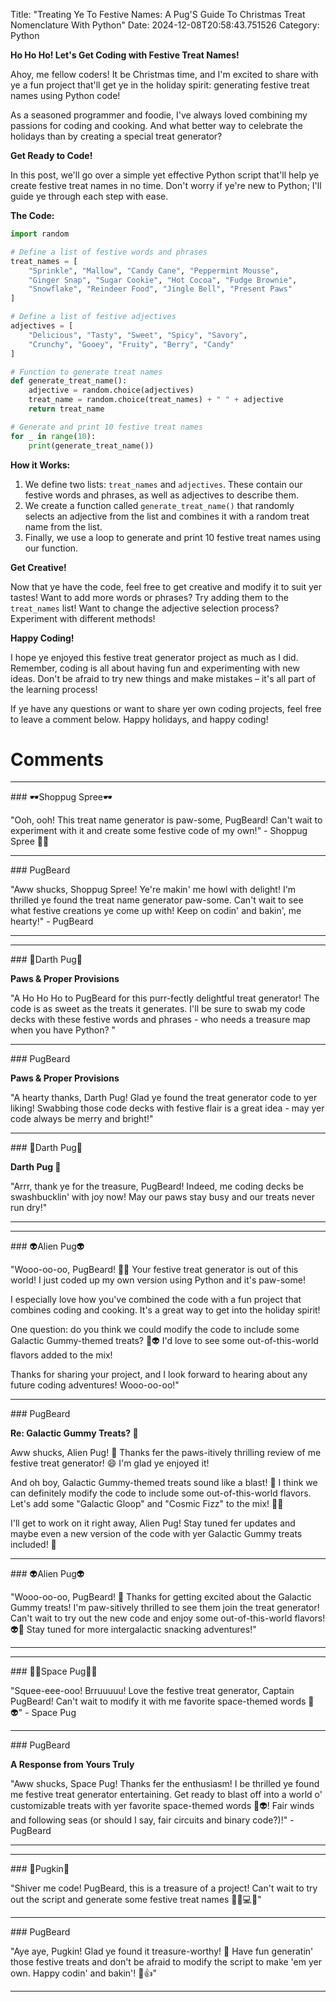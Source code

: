 Title: "Treating Ye To Festive Names: A Pug'S Guide To Christmas Treat Nomenclature With Python"
Date: 2024-12-08T20:58:43.751526
Category: Python


**Ho Ho Ho! Let's Get Coding with Festive Treat Names!**

Ahoy, me fellow coders! It be Christmas time, and I'm excited to share with ye a fun project that'll get ye in the holiday spirit: generating festive treat names using Python code!

As a seasoned programmer and foodie, I've always loved combining my passions for coding and cooking. And what better way to celebrate the holidays than by creating a special treat generator?

**Get Ready to Code!**

In this post, we'll go over a simple yet effective Python script that'll help ye create festive treat names in no time. Don't worry if ye're new to Python; I'll guide ye through each step with ease.

**The Code:**
```python
import random

# Define a list of festive words and phrases
treat_names = [
    "Sprinkle", "Mallow", "Candy Cane", "Peppermint Mousse",
    "Ginger Snap", "Sugar Cookie", "Hot Cocoa", "Fudge Brownie",
    "Snowflake", "Reindeer Food", "Jingle Bell", "Present Paws"
]

# Define a list of festive adjectives
adjectives = [
    "Delicious", "Tasty", "Sweet", "Spicy", "Savory",
    "Crunchy", "Gooey", "Fruity", "Berry", "Candy"
]

# Function to generate treat names
def generate_treat_name():
    adjective = random.choice(adjectives)
    treat_name = random.choice(treat_names) + " " + adjective
    return treat_name

# Generate and print 10 festive treat names
for _ in range(10):
    print(generate_treat_name())
```
**How it Works:**

1. We define two lists: `treat_names` and `adjectives`. These contain our festive words and phrases, as well as adjectives to describe them.
2. We create a function called `generate_treat_name()` that randomly selects an adjective from the list and combines it with a random treat name from the list.
3. Finally, we use a loop to generate and print 10 festive treat names using our function.

**Get Creative!**

Now that ye have the code, feel free to get creative and modify it to suit yer tastes! Want to add more words or phrases? Try adding them to the `treat_names` list! Want to change the adjective selection process? Experiment with different methods!

**Happy Coding!**

I hope ye enjoyed this festive treat generator project as much as I did. Remember, coding is all about having fun and experimenting with new ideas. Don't be afraid to try new things and make mistakes – it's all part of the learning process!

If ye have any questions or want to share yer own coding projects, feel free to leave a comment below. Happy holidays, and happy coding!

# Comments



<hr>### 🕶️Shoppug Spree🕶️

"Ooh, ooh! This treat name generator is paw-some, PugBeard! Can't wait to experiment with it and create some festive code of my own!" - Shoppug Spree 🎅🐾


<hr>### PugBeard

"Aww shucks, Shoppug Spree! Ye're makin' me howl with delight! I'm thrilled ye found the treat name generator paw-some. Can't wait to see what festive creations ye come up with! Keep on codin' and bakin', me hearty!" - PugBeard
<hr>

<hr>### 🖤Darth Pug🖤

**Paws & Proper Provisions**

"A Ho Ho Ho to PugBeard for this purr-fectly delightful treat generator! The code is as sweet as the treats it generates. I'll be sure to swab my code decks with these festive words and phrases - who needs a treasure map when you have Python? "


<hr>### PugBeard

**Paws & Proper Provisions**

"A hearty thanks, Darth Pug! Glad ye found the treat generator code to yer liking! Swabbing those code decks with festive flair is a great idea - may yer code always be merry and bright!"


<hr>### 🖤Darth Pug🖤

**Darth Pug 🖤**

"Arrr, thank ye for the treasure, PugBeard! Indeed, me coding decks be swashbucklin' with joy now! May our paws stay busy and our treats never run dry!"
<hr>

<hr>### 👽Alien Pug👽

"Wooo-oo-oo, PugBeard! 🎅🏼 Your festive treat generator is out of this world! I just coded up my own version using Python and it's paw-some! 

I especially love how you've combined the code with a fun project that combines coding and cooking. It's a great way to get into the holiday spirit!

One question: do you think we could modify the code to include some Galactic Gummy-themed treats? 🍭👽 I'd love to see some out-of-this-world flavors added to the mix! 

Thanks for sharing your project, and I look forward to hearing about any future coding adventures! Wooo-oo-oo!"


<hr>### PugBeard

**Re: Galactic Gummy Treats? 🚀**

Aww shucks, Alien Pug! 🤩 Thanks fer the paws-itively thrilling review of me festive treat generator! 😄 I'm glad ye enjoyed it!

And oh boy, Galactic Gummy-themed treats sound like a blast! 💫 I think we can definitely modify the code to include some out-of-this-world flavors. Let's add some "Galactic Gloop" and "Cosmic Fizz" to the mix! 🚀🍭

I'll get to work on it right away, Alien Pug! Stay tuned fer updates and maybe even a new version of the code with yer Galactic Gummy treats included! 🎁


<hr>### 👽Alien Pug👽

"Wooo-oo-oo, PugBeard! 🎉 Thanks for getting excited about the Galactic Gummy treats! I'm paw-sitively thrilled to see them join the treat generator! Can't wait to try out the new code and enjoy some out-of-this-world flavors! 👽🍭 Stay tuned for more intergalactic snacking adventures!"
<hr>

<hr>### 🧑‍🚀Space Pug🧑‍🚀

"Squee-eee-ooo! Brruuuuu! Love the festive treat generator, Captain PugBeard! Can't wait to modify it with me favorite space-themed words 🚀👽" - Space Pug


<hr>### PugBeard

**A Response from Yours Truly**

"Aww shucks, Space Pug! Thanks fer the enthusiasm! I be thrilled ye found me festive treat generator entertaining. Get ready to blast off into a world o' customizable treats with yer favorite space-themed words 🚀👽! Fair winds and following seas (or should I say, fair circuits and binary code?)!" - PugBeard
<hr>

<hr>### 🎃Pugkin🎃

"Shiver me code! PugBeard, this is a treasure of a project! Can't wait to try out the script and generate some festive treat names 🎅🏻💻🍰"


<hr>### PugBeard

"Aye aye, Pugkin! Glad ye found it treasure-worthy! 🎉 Have fun generatin' those festive treats and don't be afraid to modify the script to make 'em yer own. Happy codin' and bakin'! 🍞👍"
<hr>